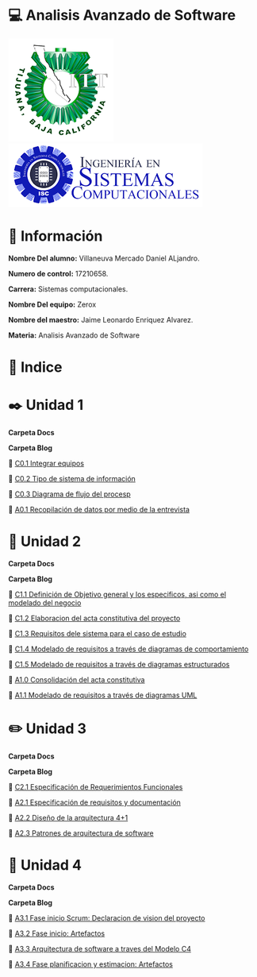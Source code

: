 # :computer: Analisis Avanzado de Software #

![Logo](img/LogoTec.png)
![LogoS](img/LogoSistemas.png)

# :man: Información #

**Nombre Del alumno:** Villaneuva Mercado Daniel ALjandro.

**Numero de control:** 17210658.

**Carrera:** Sistemas computacionales.

**Nombre Del equipo:** Zerox

**Nombre del maestro:** Jaime Leonardo Enriquez Alvarez.

**Materia:** Analisis Avanzado de
Software

# :pushpin: Indice #

# :black_nib: Unidad 1

**Carpeta Docs**



**Carpeta Blog**

  :round_pushpin: [C0.1 Integrar equipos](blog/C0.1_IntegrarEquipo_DanielAlajandroVillaneuvaMercado.md)
  
  :round_pushpin: [C0.2 Tipo de sistema de información](blog/C0.2_TiposDeSitemaDeInfromacion_DaielAlejandroVillanuevaMercado.md)

  :round_pushpin: [C0.3 Diagrama de flujo del procesp](blog/C0.3_Diagramadeflujodelproceso_DanielAlejandroVillanuevaMercado.md)

  :round_pushpin: [A0.1 Recopilación de datos por medio de la entrevista](blog/A0.1-InterviewCompilation_DanielAlejandroVillanuevaMercado.md)

# :notebook: Unidad 2

**Carpeta Docs**

**Carpeta Blog**

:round_pushpin: [C1.1 Definición de Objetivo general y los especificos, asi como el modelado del negocio](blog/C1.1-DefinicióndeObjetivogeneralylosespecificos,asicomoelmodeladodelnegocio-VillanuevaMercadoDanielAljenadro.md)

:round_pushpin: [C1.2 Elaboracion del acta constitutiva del proyecto](blog/C1.2_Elaboraciondelactaconstitutivadelproyecto-DanielVillanuevaMercado.md)

:round_pushpin: [C1.3 Requisitos dele sistema para el caso de estudio](blog/C1.3_Requisitosdelsistemaparaecasodestudio-VillanuevaMercadoDaniel.md)

:round_pushpin: [C1.4 Modelado de requisitos a través de diagramas de comportamiento](blog/C1.4_Modeladoderequisitosatravésdediagramasdecomportamiento_DanielVillanuevaMercado.md)

:round_pushpin: [C1.5  Modelado de requisitos a través de diagramas estructurados](blog/C1.5_Modeladoderequisitosatravésdediagramasestructurados_DanielVillanuevaMercado.md)

:round_pushpin: [A1.0 Consolidación del acta constitutiva](blog/A1.0Consolidation-of-the-articles-of-incorporation_DanielVillanuevaMercado.md)

:round_pushpin: [A1.1 Modelado de requisitos a través de diagramas UML](blog/A1.1Requirements-modeling-through-UML-diagrams_VillanuevaMercadoDaniel.md)

# :pencil2: Unidad 3

**Carpeta Docs**

**Carpeta Blog**

:round_pushpin: [C2.1 Especificación de Requerimientos Funcionales](blog/C2.1_EspecificacióndeRequerimientosFuncionales_VillanuevaMercadoDaniel.md)

:round_pushpin: [A2.1 Especificación de requisitos y documentación](blog/A2.1-Specification-of-requirements-and-documentation_VillanuevaMercadoDaniel.md)

:round_pushpin: [A2.2 Diseño de la arquitectura 4+1](blog/A2.2-Design-of-the-41-architecture_VillanuevaMercadoDaniel.md)

:round_pushpin: [A2.3 Patrones de arquitectura de software](blog/A2.3_Software_Architecture_Patterns_VillanuevaMercadoDananielAlejandro.md)

# :notebook_with_decorative_cover: Unidad 4

**Carpeta Docs**

**Carpeta Blog**

:round_pushpin: [A3.1 Fase inicio Scrum: Declaracion de vision del proyecto](blog/A3.1_FaseInicioScrum_DeclaraciondeVisionDelProyecto-VillanuevaMercadoDaniel.md)

:round_pushpin: [A3.2 Fase inicio: Artefactos](blog/A3.2_Initiation_Phase_Artifacts_VillanuevaMercadoDaniel.md)

:round_pushpin: [A3.3 Arquitectura de software a traves del Modelo C4](blog/A3.3-Software-Architecture-through-the-C4-Model_VillanuevaMercadoDaniel.md)

:round_pushpin: [A3.4 Fase planificacion y estimacion: Artefactos](blog/A3.4-Planning_and_estimation_phase_Artifacts_VillanuevaMercadoDaniel.md)